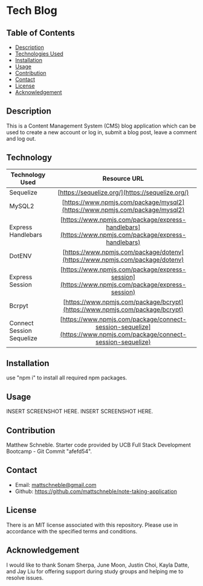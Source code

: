 # Tech Blog

## Table of Contents

* [Description](#description)
* [Technologies Used](#technologiesused)
* [Installation](#installation)
* [Usage](#usage)
* [Contribution](#contribution)
* [Contact](#contact)
* [License](#license)
* [Acknowledgement](#acknowledgement)

## Description
This is a Content Management System (CMS) blog application which can be used to create a new account or log in, submit a blog post, leave a comment and log out. 

## Technology
| Technology Used        | Resource URL         |
| ---------------------- | :-------------------:|
| Sequelize | [https://sequelize.org/](https://sequelize.org/) |
| MySQL2 | [https://www.npmjs.com/package/mysql2](https://www.npmjs.com/package/mysql2) |
| Express Handlebars | [https://www.npmjs.com/package/express-handlebars](https://www.npmjs.com/package/express-handlebars) |
| DotENV | [https://www.npmjs.com/package/dotenv](https://www.npmjs.com/package/dotenv) |
| Express Session | [https://www.npmjs.com/package/express-session](https://www.npmjs.com/package/express-session) |
| Bcrpyt | [https://www.npmjs.com/package/bcrypt](https://www.npmjs.com/package/bcrypt) |
| Connect Session Sequelize | [https://www.npmjs.com/package/connect-session-sequelize](https://www.npmjs.com/package/connect-session-sequelize) |

## Installation
use "npm i" to install all required npm packages.

## Usage
INSERT SCREENSHOT HERE. INSERT SCREENSHOT HERE.

## Contribution
Matthew Schneble. Starter code provided by UCB Full Stack Development Bootcamp - Git Commit "afefd54".

## Contact
 - Email: mattschneble@gmail.com
 - Github: https://github.com/mattschneble/note-taking-application

## License
There is an MIT license associated with this repository. Please use in accordance with the specified terms and conditions. 

## Acknowledgement
I would like to thank Sonam Sherpa,  June Moon, Justin Choi, Kayla Datte, and Jay Liu for offering support during study groups and helping me to resolve issues.
